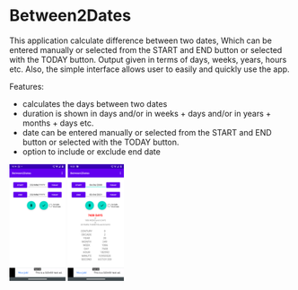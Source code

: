 # Between2Dates
This application calculate difference between two dates,
Which can be entered manually or selected from the START and END button or selected with the TODAY button. 
Output given in terms of days, weeks, years, hours etc.
Also, the simple interface allows user to easily and quickly use the app.

Features:
- calculates the days between two dates
- duration is shown in days and/or in weeks + days and/or in years + months + days etc.
- date can be entered manually or selected from the START and END button or selected with the TODAY button. 
- option to include or exclude end date 

<p float="left">
 <img src="image1.png" width=100>
 <img src="image2.png" width=100>
</p>
